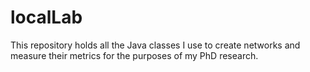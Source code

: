 # localLab

This repository holds all the Java classes I use to create networks and measure their metrics for the purposes of my PhD research.


